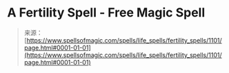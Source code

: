 <!--yml
category: 未分类
date: 2024-06-12 18:33:53
-->

# A Fertility Spell - Free Magic Spell

> 来源：[https://www.spellsofmagic.com/spells/life_spells/fertility_spells/1101/page.html#0001-01-01](https://www.spellsofmagic.com/spells/life_spells/fertility_spells/1101/page.html#0001-01-01)